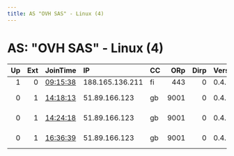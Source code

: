 ```yaml
---
title: AS "OVH SAS" - Linux (4)
---
```


# AS: "OVH SAS" - Linux (4)

|   Up |   Ext | JoinTime                                                                                              | IP              | CC   |   ORp |   Dirp | Version   | Contact                      | Nickname   |   eFamMembers |
|-----:|------:|:------------------------------------------------------------------------------------------------------|:----------------|:-----|------:|-------:|:----------|:-----------------------------|:-----------|--------------:|
|    1 |     0 | [09:15:38](https://nusenu.github.io/OrNetStats/w/relay/12AB29A956E1F8F593CF15E6A45D82315C366A99.html) | 188.165.136.211 | fi   |   443 |      0 | 0.4.7.13  | None                         | foam       |             1 |
|    0 |     1 | [14:18:13](https://nusenu.github.io/OrNetStats/w/relay/25D9C0020786CE031E6F49B5AC24CB12FF7C11D8.html) | 51.89.166.123   | gb   |  9001 |      0 | 0.4.7.13  | yeb &lt;yebciu@gmail.com&gt; | yebuk      |             1 |
|    0 |     1 | [14:24:18](https://nusenu.github.io/OrNetStats/w/relay/3F5E597CF0428E5131EDC8CB59334F5DA63C6799.html) | 51.89.166.123   | gb   |  9001 |      0 | 0.4.7.13  | yeb &lt;yebciu@gmail.com&gt; | yebuk      |             1 |
|    0 |     1 | [16:36:39](https://nusenu.github.io/OrNetStats/w/relay/521CC24447DDF6F5B98995325CE99F41C27760BB.html) | 51.89.166.123   | gb   |  9001 |      0 | 0.4.7.13  | yeb &lt;yebciu@gmail.com&gt; | yeb        |             3 |
